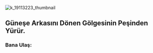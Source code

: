 ![k_19113223_thumbnail](https://user-images.githubusercontent.com/121448902/210556013-6670e3cb-4e70-46d3-a7b4-e0111f53a48d.jpg)


## Güneşe Arkasını Dönen Gölgesinin Peşinden Yürür.

### Bana Ulaş:

[Facebook]: https://www.facebook.com/murat.pembegul.14

[İnstagram]: https://www.instagram.com/m_42pembegul/

[E-Mail]:  mpembegul15@gmail.com

